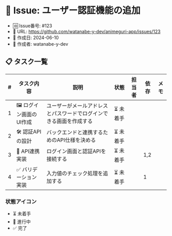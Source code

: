<!-- このファイルはテンプレートです -->

# 📝 Issue: ユーザー認証機能の追加
- 🆔 Issue番号: #123
- 🔗 URL: https://github.com/watanabe-y-dev/animeguri-app/issues/123
- 📅 作成日: 2024-06-10
- 👤 作成者: watanabe-y-dev

## 📋 タスク一覧

| #   | タスク内容             | 説明                                                               | 状態     | 担当者 | 依存 | メモ |
| --- | ---------------------- | ------------------------------------------------------------------ | -------- | ------ | ---- | ---- |
| 1   | 🖼️ ログイン画面のUI作成 | ユーザーがメールアドレスとパスワードでログインできる画面を作成する | ⏳ 未着手 |        |      |      |
| 2   | 🛠️ 認証APIの設計        | バックエンドと連携するためのAPI仕様を決める                        | ⏳ 未着手 |        |      |      |
| 3   | 🔗 API連携実装          | ログイン画面と認証APIを接続する                                    | ⏳ 未着手 |        | 1,2  |      |
| 4   | ✅ バリデーション実装   | 入力値のチェック処理を追加する                                     | ⏳ 未着手 |        | 1    |      |

### 状態アイコン
- ⏳ 未着手
- 🚧 進行中
- ✅ 完了
